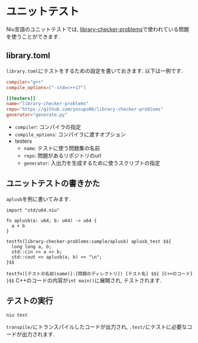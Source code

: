 # ユニットテスト

Niu言語のユニットテストでは, [library-checker-problems](https://github.com/yosupo06/library-checker-problems)で使われている問題を使うことができます. 

## library.toml

`library.toml`にテストをするための設定を書いておきます. 以下は一例です.

```toml
compiler="g++"
compile_options=["-std=c++17"]

[[testers]]
name="library-checker-problems"
repo="https://github.com/yosupo06/library-checker-problems"
generator="generate.py"
```

- `compiler`: コンパイラの指定
- `compile_options`: コンパイラに渡すオプション
- testers
  - `name`: テストに使う問題集の名前
  - `repo`: 問題があるリポジトリのurl
  - `generator`: 入出力を生成するために使うスクリプトの指定

## ユニットテストの書きかた

`aplusb`を例に書いてみます.

```
import "std/u64.niu"

fn aplusb(a: u64, b: u64) -> u64 {
  a + b
}

testfn(library-checker-problems:sample/aplusb) aplusb_test $${
  long long a, b;
  std::cin >> a >> b;
  std::cout << aplusb(a, b) << "\n";
}$$
```

`testfn([テストの名前(name)]:[問題のディレクトリ]) [テスト名] $${ [C++のコード] }$$` C++のコードの内容が`int main()`に展開され, テストされます.

## テストの実行

`niu test`

`transpile/`にトランスパイルしたコードが出力され, `.test/`にテストに必要なコードが出力されます.
